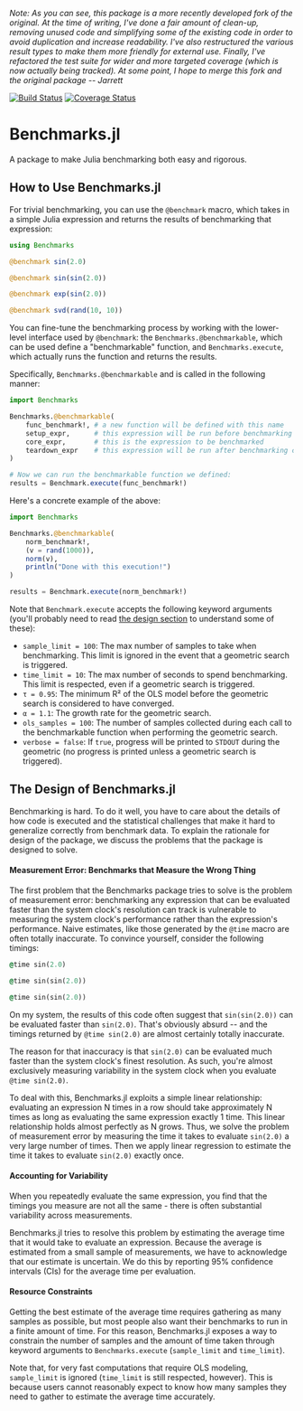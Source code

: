 *Note: As you can see, this package is a more recently developed fork of the
original. At the time of writing, I've done a fair amount of clean-up, removing
unused code and simplifying some of the existing code in order to avoid
duplication and increase readability. I've also restructured the various result
types to make them more friendly for external use. Finally, I've refactored the
test suite for wider and more targeted coverage (which is now actually being
tracked). At some point, I hope to merge this fork and the original package -- Jarrett*

[![Build Status](https://travis-ci.org/jrevels/Benchmarks.jl.svg?branch=master)](https://travis-ci.org/jrevels/Benchmarks.jl)
[![Coverage Status](https://coveralls.io/repos/jrevels/Benchmarks.jl/badge.svg?branch=master&service=github)](https://coveralls.io/github/jrevels/Benchmarks.jl?branch=master)

Benchmarks.jl
=============

A package to make Julia benchmarking both easy and rigorous.

## How to Use Benchmarks.jl

For trivial benchmarking, you can use the `@benchmark` macro, which takes
in a simple Julia expression and returns the results of benchmarking that
expression:

```julia
using Benchmarks

@benchmark sin(2.0)

@benchmark sin(sin(2.0))

@benchmark exp(sin(2.0))

@benchmark svd(rand(10, 10))
```

You can fine-tune the benchmarking process by working with the lower-level
interface used by `@benchmark`: the `Benchmarks.@benchmarkable`, which can be
used define a "benchmarkable" function, and `Benchmarks.execute`, which actually
runs the function and returns the results.

Specifically, `Benchmarks.@benchmarkable` and is called in the following manner:

```julia
import Benchmarks

Benchmarks.@benchmarkable(
    func_benchmark!, # a new function will be defined with this name
    setup_expr,      # this expression will be run before benchmarking core
    core_expr,       # this is the expression to be benchmarked
    teardown_expr    # this expression will be run after benchmarking core
)

# Now we can run the benchmarkable function we defined:
results = Benchmark.execute(func_benchmark!)
```

Here's a concrete example of the above:

```julia
import Benchmarks

Benchmarks.@benchmarkable(
    norm_benchmark!,
    (v = rand(1000)),
    norm(v),
    println("Done with this execution!")
)

results = Benchmark.execute(norm_benchmark!)
```

Note that `Benchmark.execute` accepts the following keyword arguments (you'll probably need to read [the design section](#the-design-of-benchmarksjl) to understand some of these):

- `sample_limit = 100`:  The max number of samples to take when benchmarking. This limit is ignored in the event that a geometric search is triggered.
- `time_limit = 10`: The max number of seconds to spend benchmarking. This limit is respected, even if a geometric search is triggered.
- `τ = 0.95`: The minimum R² of the OLS model before the geometric search is considered to have converged.
- `α = 1.1`: The growth rate for the geometric search.
- `ols_samples = 100`: The number of samples collected during each call to the benchmarkable function when performing the geometric search.
- `verbose = false`: If `true`, progress will be printed to `STDOUT` during the geometric (no progress is printed unless a geometric search is triggered).

## The Design of Benchmarks.jl

Benchmarking is hard. To do it well, you have to care about the details of how
code is executed and the statistical challenges that make it hard to generalize
correctly from benchmark data. To explain the rationale for design of the
package, we discuss the problems that the package is designed to solve.

#### Measurement Error: Benchmarks that Measure the Wrong Thing

The first problem that the Benchmarks package tries to solve is the problem of
measurement error: benchmarking any expression that can be evaluated faster
than the system clock's resolution can track is vulnerable to measuring the
system clock's performance rather than the expression's performance. Naive
estimates, like those generated by the `@time` macro are often totally
inaccurate. To convince yourself, consider the following timings:

```j
@time sin(2.0)

@time sin(sin(2.0))

@time sin(sin(2.0))
```

On my system, the results of this code often suggest that `sin(sin(2.0))` can
be evaluated faster than `sin(2.0)`. That's obviously absurd -- and the timings
returned by `@time sin(2.0)` are almost certainly totally inaccurate.

The reason for that inaccuracy is that `sin(2.0)` can be evaluated much faster
than the system clock's finest resolution. As such, you're almost exclusively
measuring variability in the system clock when you evaluate `@time sin(2.0)`.

To deal with this, Benchmarks.jl exploits a simple linear relationship:
evaluating an expression N times in a row should take approximately N times as
long as evaluating the same expression exactly 1 time. This linear relationship
holds almost perfectly as N grows. Thus, we solve the problem of measurement
error by measuring the time it takes to evaluate `sin(2.0)` a very large number
of times. Then we apply linear regression to estimate the time it takes to
evaluate `sin(2.0)` exactly once.

#### Accounting for Variability

When you repeatedly evaluate the same expression, you find that the timings
you measure are not all the same - there is often substantial variability across
measurements.

Benchmarks.jl tries to resolve this problem by estimating the average time that
it would take to evaluate an expression. Because the average is estimated from a
small sample of measurements, we have to acknowledge that our estimate is
uncertain. We do this by reporting 95% confidence intervals (CIs) for the
average time per evaluation.

#### Resource Constraints

Getting the best estimate of the average time requires gathering as many
samples as possible, but most people also want their benchmarks to run in a
finite amount of time. For this reason, Benchmarks.jl exposes a way to
constrain the number of samples and the amount of time taken through keyword
arguments to `Benchmarks.execute` (`sample_limit` and `time_limit`).

Note that, for very fast computations that require OLS modeling, `sample_limit`
is ignored (`time_limit` is still respected, however). This is because users
cannot reasonably expect to know how many samples they need to gather to
estimate the average time accurately.
